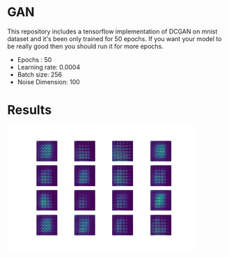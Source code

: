 # GAN
This repository includes a tensorflow implementation of DCGAN on mnist dataset and it's been only trained for 50 epochs. If you want your model to be really good then you should run it for more epochs.

* Epochs : 50
* Learning rate: 0.0004
* Batch size: 256
* Noise Dimension: 100

# Results
![Generated Images](./DCGAN.gif)